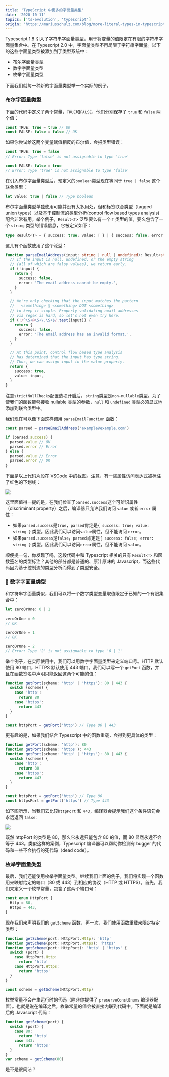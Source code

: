 ```yaml
---
title: 'TypeScript 中更多的字面量类型'
date: '2020-10-11'
topics: ['ts-evolution', 'typescript']
origin: 'https://mariusschulz.com/blog/more-literal-types-in-typescript'
---
```


Typescript 1.8 引入了字符串字面量类型，用于将变量的值限定在有限的字符串字面量集合中。在 Typescript 2.0 中，字面量类型不再局限于字符串字面量。以下的这些字面量类型被添加到了类型系统中：

- 布尔字面量类型
- 数字字面量类型
- 枚举字面量类型

下面我们就每一种新的字面量类型举一个实际的例子。

### 布尔字面量类型

下面的代码中定义了两个常量，`TRUE`和`FALSE`，他们分别保存了 `true` 和 `false` 两个值：

```ts
const TRUE: true = true // OK
const FALSE: false = false // OK
```

如果你尝试给这两个变量赋值相反的布尔值，会报类型错误：

```ts
const TRUE: true = false
// Error: Type 'false' is not assignable to type 'true'

const FALSE: false = true
// Error: Type 'true' is not assignable to type 'false'
```

在引入布尔字面量类型后，预定义的`boolean`类型现在等同于 `true | false` 这个联合类型：

```ts
let value: true | false // Type boolean
```

布尔字面量类型单独使用可能并没有太多用处，但和标签联合类型（tagged union types）以及基于控制流的类型分析(control flow based types analysis) 配合非常有用。举个例子，`Result<T>` 泛型要么有一个 `T` 类型的值，要么包含了一个 `string` 类型的错误信息，它被定义如下：

```ts
type Result<T> = { success: true; value: T } | { success: false; error: string }
```

这儿有个函数使用了这个泛型：

```ts
function parseEmailAddress(input: string | null | undefined): Result<string> {
  // If the input is null, undefined, or the empty string
  // (all of which are falsy values), we return early.
  if (!input) {
    return {
      success: false,
      error: 'The email address cannot be empty.',
    }
  }

  // We're only checking that the input matches the pattern
  //   <something> @ <something> DOT <something>
  // to keep it simple. Properly validating email addresses
  // via regex is hard, so let's not even try here.
  if (!/^\S+@\S+\.\S+$/.test(input)) {
    return {
      success: false,
      error: 'The email address has an invalid format.',
    }
  }

  // At this point, control flow based type analysis
  // has determined that the input has type string.
  // Thus, we can assign input to the value property.
  return {
    success: true,
    value: input,
  }
}
```

注意`strictNullChecks`配置选项开启后，`string`类型是`non-nullable`类型。为了使我们的函数能够接收 nullable 类型的参数，`null` 和 `undefined` 类型必须显式地添加到联合类型中。

我们现在可以像下面这样调用 `parseEmailFunction` 函数：

```ts
const parsed = parseEmailAddress('example@example.com')

if (parsed.success) {
  parsed.value // OK
  parsed.error // Error
} else {
  parsed.value // Error
  parsed.error // OK
}
```

下面是以上代码片段在 VSCode 中的截图。注意，有一些属性访问表达式被标注了红色的下划线：

![](https://blog-1258648987.cos.ap-shanghai.myqcloud.com/blog/typescript-evolution/typescript_boolean_literal_discriminant_property-2x.p4d5gfznrb.imm.png)

这里面值得一提的是，在我们检查了`parsed.success`这个可辨识属性（discriminant property）之后，编译器只允许我们访问 `value` 或者 `error` 属性：

- 如果`parsed.success`是`true`，`parsed`肯定是`{ success: true; value: string }` 类型。因此我们可以访问`value`属性，但不能访问 `error`。
- 如果`parsed.success`是`false`，`parsed`肯定是`{ success: false; error: string }` 类型。因此我们可以访问`error`属性，但不能访问 `value`。

顺便提一句，你发现了吗，这段代码中和 Typescript 相关的只有 `Result<T>` 和函数签名的类型标注？其他的部分都是普通的、原汁原味的 Javascript，而这些代码因为基于控制流的类型分析而得到了类型安全。

###  数字字面量类型

和字符串字面量类似，我们可以将一个数字类型变量取值限定于已知的一个有限集合中：

```ts
let zeroOrOne: 0 | 1

zeroOrOne = 0
// OK

zeroOrOne = 1
// OK

zeroOrOne = 2
// Error: Type '2' is not assignable to type '0 | 1'
```

举个例子，在实际使用中，我们可以用数字字面量类型来定义端口号。HTTP 默认使用 80 端口，HTTPS 默认使用 443 端口。我们可以写一个 `getPort` 函数，并且在函数签名中声明只能返回这两个可能的值：

```ts
function getPort(scheme: 'http' | 'https'): 80 | 443 {
  switch (scheme) {
    case 'http':
      return 80
    case 'https':
      return 443
  }
}

const httpPort = getPort('http') // Type 80 | 443
```

更有趣的是，如果我们结合 Typescript 中的函数重载，会得到更具体的类型：

```ts
function getPort(scheme: 'http'): 80
function getPort(scheme: 'https'): 443
function getPort(scheme: 'http' | 'https'): 80 | 443 {
  switch (scheme) {
    case 'http':
      return 80
    case 'https':
      return 443
  }
}

const httpPort = getPort('http') // Type 80
const httpsPort = getPort('https') // Type 443
```

如下图所示，当我们去比较`httpPort` 和 `443`，编译器会提示我们这个条件语句会永远返回 `false`:

![](https://blog-1258648987.cos.ap-shanghai.myqcloud.com/blog/typescript-evolution/typescript_control_flow_contradiction-2x.kpi7hrylto.imm.png)

既然 httpPort 的类型是 80，那么它永远只能包含 80 的值，而 80 显然永远不会等于 443。类似这样的案例，Typescript 编译器可以帮助你检测有 bugger 的代码和一些不会执行的死代码（dead code）。

### 枚举字面量类型

最后，我们还能使用枚举字面量类型。继续我们上面的例子，我们将实现一个函数用来映射给定的端口（80 或 443）到相应的协议（HTTP 或 HTTPS）。首先，我们来定义一个枚举常量，包含了这两个端口号：

```ts
const enum HttpPort {
  Http = 80,
  Https = 443,
}
```

现在我们来声明我们的 `getScheme` 函数，再一次，我们使用函数重载来限定特定类型：

```ts
function getScheme(port: HttpPort.Http): 'http'
function getScheme(port: HttpPort.Https): 'https'
function getScheme(port: HttpPort): 'http' | 'https' {
  switch (port) {
    case HttpPort.Http:
      return 'http'
    case HttpPort.Https:
      return 'https'
  }
}

const scheme = getScheme(HttpPort.Http)
```

枚举常量不会产生运行时的代码（除非你提供了 `preserveConstEnums` 编译器配置）。也就是说在编译之后，枚举常量的值会被直接内联到代码中。下面就是编译后的 Javascript 代码：

```ts
function getScheme(port) {
  switch (port) {
    case 80:
      return 'http'
    case 443:
      return 'https'
  }
}
var scheme = getScheme(80)
```

是不是很简洁？
